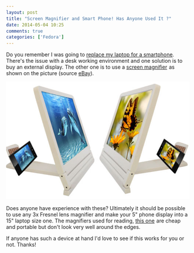 ```yaml
---
layout: post
title: "Screen Magnifier and Smart Phone! Has Anyone Used It ?"
date: 2014-05-04 10:25
comments: true
categories: ['Fedora']
---
```


Do you remember I was going to
[replace my laptop for a smartphone](/blog/2013/08/01/laptop-vs-smartphone-part-one/).
There's the issue with a desk working environment and one solution is to buy an external
display. The other one is to use a 
<a target="_blank" href="http://www.amazon.com/s/?_encoding=UTF8&camp=1789&creative=390957&field-keywords=screen%20magnifier&linkCode=ur2&rh=i%3Aaps%2Ck%3Ascreen%20magnifier&sprefix=screen%20magnifie%2Ccomputers%2C277&tag=atodorovorg-20&url=search-alias%3Daps&linkId=KGF6F22QDNBRWAMP">screen magnifier</a><img src="https://ir-na.amazon-adsystem.com/e/ir?t=atodorovorg-20&l=ur2&o=1" width="1" height="1" border="0" alt="" style="border:none !important; margin:0px !important;" />
as shown on the picture
(source [eBay](http://www.ebay.co.uk/itm/2PC-Enlarger-Magnifier-for-Mobile-Screen-3-Times-for-All-Mobiles-Senior-2014-New-/181398272903?pt=UK_Holders_Mounts&hash=item2a3c2dfb87)).

![Mobile Screen Magnifier](/images/mobile_screen_magnifier.jpg "Mobile Screen Magnifier")


Does anyone have experience with these? Ultimately it should be possible to use
any 3x Fresnel lens magnifier and make your 5" phone display into a 15" laptop size one.
The magnifiers used for reading,
<a href="http://www.amazon.com/gp/product/B001TLJXJ8/ref=as_li_tl?ie=UTF8&camp=1789&creative=390957&creativeASIN=B001TLJXJ8&linkCode=as2&tag=atodorovorg-20&linkId=HS6EY4BELCHBZ6HC">this one</a><img src="http://ir-na.amazon-adsystem.com/e/ir?t=atodorovorg-20&l=as2&o=1&a=B001TLJXJ8" width="1" height="1" border="0" alt="" style="border:none !important; margin:0px !important;" />
are cheap and portable but don't look very well around the edges.

If anyone has such a device at hand I'd love to see if this works for you or not.
Thanks!
